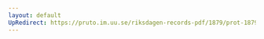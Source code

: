 ```yaml
---
layout: default
UpRedirect: https://pruto.im.uu.se/riksdagen-records-pdf/1879/prot-1879--fk--023/prot-1879--fk--023_037.pdf
---
```

